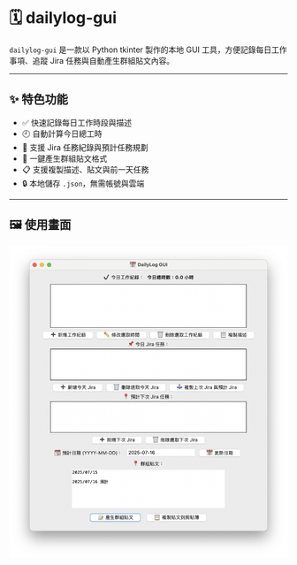 # 🗓️ dailylog-gui

`dailylog-gui` 是一款以 Python tkinter 製作的本地 GUI 工具，方便記錄每日工作事項、追蹤 Jira 任務與自動產生群組貼文內容。

---

## ✨ 特色功能

- ✅ 快速記錄每日工作時段與描述
- 🕘 自動計算今日總工時
- 🧩 支援 Jira 任務紀錄與預計任務規劃
- 📝 一鍵產生群組貼文格式
- 📋 支援複製描述、貼文與前一天任務
- 🔒 本地儲存 `.json`，無需帳號與雲端

---

## 🖼️ 使用畫面

![screenshot](./screenshot.png)
